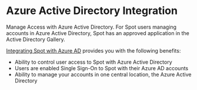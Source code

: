 # Azure Active Directory Integration

Manage Access with Azure Active Directory. For Spot users managing accounts in Azure Active Directory, Spot has an approved application in the Active Directory Gallery.

[Integrating Spot with Azure AD](administration/identity-providers/adfs-saml-authentication) provides you with the following benefits:

- Ability to control user access to Spot with Azure Active Directory
- Users are enabled Single Sign-On to Spot with their Azure AD accounts
- Ability to manage your accounts in one central location, the Azure Active Directory
